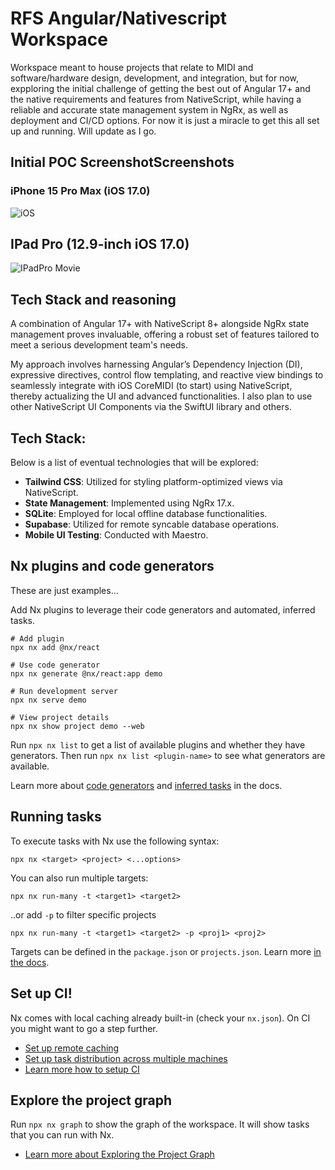 # RFS Angular/Nativescript Workspace

Workspace meant to house projects that relate to MIDI and software/hardware design, development, and integration, but for now, expploring the initial challenge of getting the best out of Angular 17+ and the native requirements and features from NativeScript, while having a reliable and accurate state management system in NgRx, as well as deployment and CI/CD options. For now it is just a miracle to get this all set up and running. Will update as I go.

## Initial POC ScreenshotScreenshots

### iPhone 15 Pro Max (iOS 17.0)

![iOS](https://imgur.com/XP7gVNV.png)

## IPad Pro (12.9-inch iOS 17.0)

![IPadPro Movie](https://media.giphy.com/media/v1.Y2lkPTc5MGI3NjExdHhhcGs0aHNlaDk4bHM0MHR5a2RkNWdvMW05MTVudW12djlsdHduNyZlcD12MV9pbnRlcm5hbF9naWZfYnlfaWQmY3Q9Zw/SbkwatHLEh9ZqVIttt/giphy.gif)

## Tech Stack and reasoning

A combination of Angular 17+ with NativeScript 8+ alongside NgRx state management proves invaluable, offering a robust set of features tailored to meet a serious development team's needs.

My approach involves harnessing Angular’s Dependency Injection (DI), expressive directives, control flow templating, and reactive view bindings to seamlessly integrate with iOS CoreMIDI (to start) using NativeScript, thereby actualizing the UI and advanced functionalities. I also plan to use other NativeScript UI Components via the SwiftUI library and others.

## Tech Stack:

Below is a list of eventual technologies that will be explored:

- **Tailwind CSS**: Utilized for styling platform-optimized views via NativeScript.
- **State Management**: Implemented using NgRx 17.x.
- **SQLite**: Employed for local offline database functionalities.
- **Supabase**: Utilized for remote syncable database operations.
- **Mobile UI Testing**: Conducted with Maestro.

## Nx plugins and code generators

These are just examples...

Add Nx plugins to leverage their code generators and automated, inferred tasks.

```
# Add plugin
npx nx add @nx/react

# Use code generator
npx nx generate @nx/react:app demo

# Run development server
npx nx serve demo

# View project details
npx nx show project demo --web
```

Run `npx nx list` to get a list of available plugins and whether they have generators. Then run `npx nx list <plugin-name>` to see what generators are available.

Learn more about [code generators](https://nx.dev/features/generate-code) and [inferred tasks](https://nx.dev/concepts/inferred-tasks) in the docs.

## Running tasks

To execute tasks with Nx use the following syntax:

```
npx nx <target> <project> <...options>
```

You can also run multiple targets:

```
npx nx run-many -t <target1> <target2>
```

..or add `-p` to filter specific projects

```
npx nx run-many -t <target1> <target2> -p <proj1> <proj2>
```

Targets can be defined in the `package.json` or `projects.json`. Learn more [in the docs](https://nx.dev/features/run-tasks).

## Set up CI!

Nx comes with local caching already built-in (check your `nx.json`). On CI you might want to go a step further.

- [Set up remote caching](https://nx.dev/features/share-your-cache)
- [Set up task distribution across multiple machines](https://nx.dev/nx-cloud/features/distribute-task-execution)
- [Learn more how to setup CI](https://nx.dev/recipes/ci)

## Explore the project graph

Run `npx nx graph` to show the graph of the workspace.
It will show tasks that you can run with Nx.

- [Learn more about Exploring the Project Graph](https://nx.dev/core-features/explore-graph)

